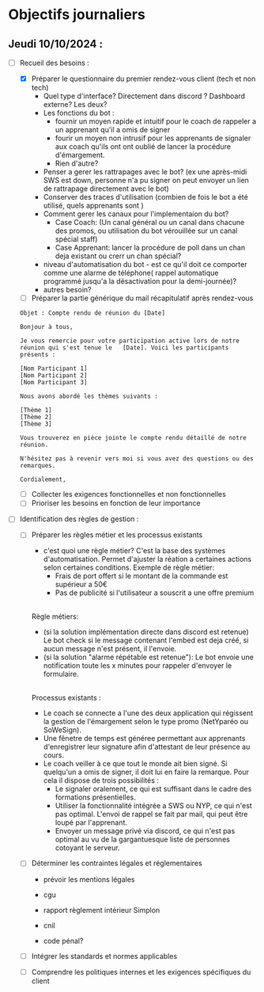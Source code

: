 # Objectifs journaliers

## Jeudi 10/10/2024 :


- [ ] Recueil des besoins :
    - [x] Préparer le questionnaire du premier rendez-vous client (tech et non tech)
        - Quel type d'interface? Directement dans discord ? Dashboard externe? Les deux?
        - Les fonctions du bot :
            - fournir un moyen rapide et intuitif pour le coach de rappeler a un apprenant qu'il a omis de signer
            - fourir un moyen non intrusif pour les apprenants de signaler aux coach qu'ils ont ont oublié de lancer la procédure d'émargement.
            - Rien d'autre?
        - Penser  a gerer les rattrapages avec le bot? (ex une après-midi SWS est down, personne n'a pu signer on peut envoyer un lien de rattrapage directement avec le bot)
        - Conserver des traces d'utilisation (combien de fois le bot a été utilisé, quels apprenants sont )
        - Comment gerer les canaux pour l'implementaion du bot? 
            - Case Coach: (Un canal général ou un canal dans chacune des promos, ou utilisation du bot vérouillée sur un canal spécial staff)
            - Case Apprenant: lancer la procédure de poll dans un chan deja existant ou crerr un chan spécial?
        - niveau d'automatisation du bot - est ce qu'il doit ce comporter comme une alarme de 
        téléphone( rappel automatique programmé jusqu'a la désactivation pour la demi-journée)?
        - autres besoin?
    - [ ] Préparer la partie générique du mail récapitulatif après rendez-vous
    ```
    Objet : Compte rendu de réunion du [Date]

    Bonjour à tous,

    Je vous remercie pour votre participation active lors de notre réunion qui s'est tenue le   [Date]. Voici les participants présents :

    [Nom Participant 1]
    [Nom Participant 2]
    [Nom Participant 3]

    Nous avons abordé les thèmes suivants :

    [Thème 1]
    [Thème 2]
    [Thème 3]

    Vous trouverez en pièce jointe le compte rendu détaillé de notre réunion.

    N'hésitez pas à revenir vers moi si vous avez des questions ou des remarques.

    Cordialement,
    ```
    
    - [ ] Collecter les exigences fonctionnelles et non fonctionnelles
    - [ ] Prioriser les besoins en fonction de leur importance
- [ ] Identification des règles de gestion :
    - [ ] Préparer les règles métier et les processus existants
        - c'est quoi une règle métier?
        C'est la base des systèmes d'automatisation. Permet d'ajuster la réation a certaines actions selon certaines conditions. Exemple de règle métier:
            - Frais de port offert si le montant de la commande est supérieur a 50€
            - Pas de publicité si l'utilisateur a souscrit a une offre premium<br><br>
        
        Règle métiers:
        - (si la solution implémentation directe dans discord est retenue) Le bot check si le message contenant l'embed est deja créé, si aucun message n'est présent, il l'envoie.
        - (si la solution "alarme répétable est retenue"): Le bot envoie une notification toute les x minutes pour rappeler d'envoyer le formulaire.
        <br>


        Processus existants :
        - Le coach se connecte a l'une des deux application qui régissent la gestion de l'émargement selon le type promo (NetYparéo ou SoWeSign).
        - Une fênetre de temps est généree permettant aux apprenants d'enregistrer leur signature afin d'attestant de leur présence au cours.
        - Le coach veiller à ce que tout le monde ait bien signé. Si quelqu'un  a omis de signer, il doit lui en faire la remarque. Pour cela il dispose de trois possibilités : 
            - Le signaler oralement, ce qui est suffisant dans le cadre des formations présentielles.
            - Utiliser la fonctionnalité intégrée a SWS ou NYP, ce qui n'est pas optimal. L'envoi de rappel se fait par mail, qui peut être loupé par l'apprenant.
            - Envoyer un message privé via discord, ce qui n'est pas optimal au vu de la gargantuesque liste de personnes cotoyant le serveur.
    - [ ] Déterminer les contraintes légales et réglementaires
        - prévoir les mentions légales
        - cgu
        
        - rapport règlement intérieur Simplon
        - cnil
        - code pénal?
    - [ ] Intégrer les standards et normes applicables
    - [ ] Comprendre les politiques internes et les exigences spécifiques du client

